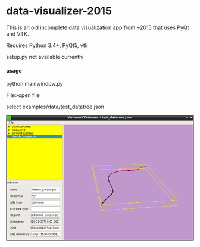 # data-visualizer-2015

This is an old incomplete data visualization app from ~2015 that uses PyQt and VTK.

Requires Python 3.4+, PyQt5, vtk

setup.py not available currently

#### usage

python mainwindow.py

File>open file

select examples/data/test_datatree.json

![screenshot](examples/images/screenshot.png?raw=true "Screenshot")
